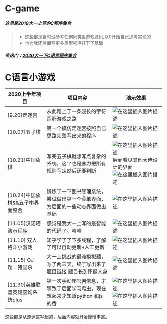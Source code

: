 # C-game
##### 这里是2019大一上写的C程序集合
>- 这些都是当时没参考任何同类型游戏源码,从0开始自己思考实现的
>- 也为我还后面写更多类型程序打下了基础
##### 传送门：[2020大一下C语言程序集合](https://github.com/404name/winter)

# C语言小游戏

| 2020上半年项目         | 项目内容                                                     | 演示效果 |
| ---------------------- | ------------------------------------------------------------ | -------- |
|[9.20]走迷宫| 从此踏上了一条漫长的字符画肝游戏之路  | ![在这里插入图片描述](https://img-blog.csdnimg.cn/202012141124124.png#pic_center)         
|[10.07]五子棋 | 第一个模仿走迷宫按照自己思路完整写出来的程序  |     ![在这里插入图片描述](https://img-blog.csdnimg.cn/20201214110013601.png?x-oss-process=image/watermark,type_ZmFuZ3poZW5naGVpdGk,shadow_10,text_aHR0cHM6Ly9ibG9nLmNzZG4ubmV0L3dlaXhpbl80NTU5MDg3Mg==,size_16,color_FFFFFF,t_70)     |
|[10.21]中国象棋 | 写完五子棋就想写点复杂的系统，这个也是暴力把所有规则写定然后还要判断  |     ![在这里插入图片描述](https://img-blog.csdnimg.cn/20201214110013565.png?x-oss-process=image/watermark,type_ZmFuZ3poZW5naGVpdGk,shadow_10,text_aHR0cHM6Ly9ibG9nLmNzZG4ubmV0L3dlaXhpbl80NTU5MDg3Mg==,size_16,color_FFFFFF,t_70)     后面看见其他大佬设计的界面![在这里插入图片描述](https://img-blog.csdnimg.cn/20201214112655970.png?x-oss-process=image/watermark,type_ZmFuZ3poZW5naGVpdGk,shadow_10,text_aHR0cHM6Ly9ibG9nLmNzZG4ubmV0L3dlaXhpbl80NTU5MDg3Mg==,size_16,color_FFFFFF,t_70#pic_center)|
|[10.24]中国象棋&&五子棋界面整合  | 锻炼了一下图书管理系统，尝试做出第一个菜单界面，为后面的一些动态界面做出基础  |     ![在这里插入图片描述](https://img-blog.csdnimg.cn/2020121411113060.png?x-oss-process=image/watermark,type_ZmFuZ3poZW5naGVpdGk,shadow_10,text_aHR0cHM6Ly9ibG9nLmNzZG4ubmV0L3dlaXhpbl80NTU5MDg3Mg==,size_16,color_FFFFFF,t_70#pic_center)     |
|[11.05]汉诺塔演示程序  | 感觉是我大一上写的最智能的代码了。哈哈 |  ![在这里插入图片描述](https://img-blog.csdnimg.cn/20201214110013433.png?x-oss-process=image/watermark,type_ZmFuZ3poZW5naGVpdGk,shadow_10,text_aHR0cHM6Ly9ibG9nLmNzZG4ubmV0L3dlaXhpbl80NTU5MDg3Mg==,size_16,color_FFFFFF,t_70)        |
| [11.10] 双人格斗小游戏   | 知乎学了了下多线程，了解了可以自动更新+人工更新  |![在这里插入图片描述](https://img-blog.csdnimg.cn/20201214110013537.png?x-oss-process=image/watermark,type_ZmFuZ3poZW5naGVpdGk,shadow_10,text_aHR0cHM6Ly9ibG9nLmNzZG4ubmV0L3dlaXhpbl80NTU5MDg3Mg==,size_16,color_FFFFFF,t_70)          |
| [11.15] OJ题：猪国杀  | 大一上挑战的最难模拟题，写了两三天，终于写出来了   [题目链接](https://www.luogu.com.cn/problem/P2482)   题目长到怀疑人身|     ![在这里插入图片描述](https://img-blog.csdnimg.cn/20201214111409747.png?x-oss-process=image/watermark,type_ZmFuZ3poZW5naGVpdGk,shadow_10,text_aHR0cHM6Ly9ibG9nLmNzZG4ubmV0L3dlaXhpbl80NTU5MDg3Mg==,size_16,color_FFFFFF,t_70#pic_center)
|[11.30]英雄联盟英雄查询系统plus | 第一次手动爬官网信息，才导致了后面学习爬虫，现在想起来才知道python 和js的香   |     ![在这里插入图片描述](https://img-blog.csdnimg.cn/2020102720352099.png?x-oss-process=image/watermark,type_ZmFuZ3poZW5naGVpdGk,shadow_10,text_aHR0cHM6Ly9ibG9nLmNzZG4ubmV0L3dlaXhpbl80NTU5MDg3Mg==,size_16,color_FFFFFF,t_70#pic_center#pic_center)![在这里插入图片描述](https://img-blog.csdnimg.cn/20201027203315466.png?x-oss-process=image/watermark,type_ZmFuZ3poZW5naGVpdGk,shadow_10,text_aHR0cHM6Ly9ibG9nLmNzZG4ubmV0L3dlaXhpbl80NTU5MDg3Mg==,size_16,color_FFFFFF,t_70#pic_center#pic_center)
 

这些都是从走迷宫写起的，后面内容就开始慢慢丰富。
